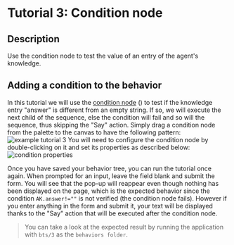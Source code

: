 # Tutorial 3: Condition node #

## Description ##

Use the condition node to test the value of an entry of the agent's knowledge.

## Adding a condition to the behavior ##

In this tutorial we will use the [condition node](http://doc.craft.ai/behaviors/condition/index.html) (<span class='craft-node-condition'></span>) to test if the knowledge entry "answer" is different from an empty string. If so, we will execute the next child of the sequence, else the condition will fail and so will the sequence, thus skipping the "Say" action.
Simply drag a condition node from the palette to the canvas to have the following pattern:
![example tutorial 3](https://raw.githubusercontent.com/craft-ai/tutorials/master/doc/3/example3.png)
You will need to configure the condition node by double-clicking on it and set its properties as described below:
![condition properties](https://raw.githubusercontent.com/craft-ai/tutorials/master/doc/3/conditionProperties.png)

Once you have saved your behavior tree, you can run the tutorial once again. When prompted for an input, leave the field blank and submit the form. You will see that the pop-up will reappear even though nothing has been displayed on the page, which is the expected behavior since the condition `AK.answer!=""` is not verified (the condition node fails). However if you enter anything in the form and submit it, your text will be displayed thanks to the "Say" action that will be executed after the condition node.

> You can take a look at the expected result by running the application with `bts/3` as the `behaviors folder`.

